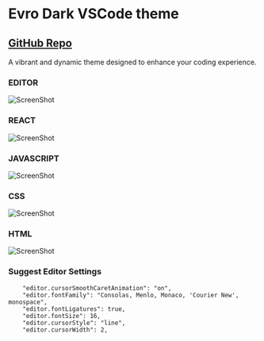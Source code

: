 # Evro Dark VSCode theme

## [GitHub Repo](https://github.com/evrohq/EvroDark) 

A vibrant and dynamic theme designed to enhance your coding experience.

### EDITOR
![ScreenShot](https://cdn.jsdelivr.net/gh/EvroHQ/EvroDark@master/screenshots/Editor.png)

### REACT

![ScreenShot](https://cdn.jsdelivr.net/gh/EvroHQ/EvroDark@master/screenshots/reactjs.png)

### JAVASCRIPT

![ScreenShot](https://cdn.jsdelivr.net/gh/EvroHQ/EvroDark@master/screenshots/javascript.png)

### CSS

![ScreenShot](https://cdn.jsdelivr.net/gh/EvroHQ/EvroDark@master/screenshots/css.png)

### HTML

![ScreenShot](https://cdn.jsdelivr.net/gh/EvroHQ/EvroDark@master/screenshots/html.png)

### Suggest Editor Settings
```
    "editor.cursorSmoothCaretAnimation": "on",
    "editor.fontFamily": "Consolas, Menlo, Monaco, 'Courier New', monospace",
    "editor.fontLigatures": true,
    "editor.fontSize": 16,
    "editor.cursorStyle": "line",
    "editor.cursorWidth": 2,
```